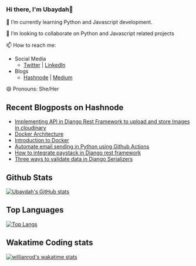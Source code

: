 ### Hi there, I'm Ubaydah👋
🌱 I’m currently learning Python and Javascript development.

👯 I’m looking to collaborate on Python and Javascript related projects

📫 How to reach me: 
 - Social Media
 	  - [Twitter](https://twitter.com/ubay_dah17) | [LinkedIn](https://www.linkedin.com/in/ubaydah-abdulwasiu-924117197/)
 - Blogs
    - [Hashnode](https://ubaydah.hashnode.dev/) | [Medium](https://medium.com/@abdulwasiuubaydah) 

😄 Pronouns: She/Her

## Recent Blogposts on Hashnode 

- [Implementing API in Django Rest Framework to upload and store Images in cloudinary](https://ubaydah.hashnode.dev/implementing-api-in-django-rest-framework-to-upload-and-store-images-in-cloudinary)
- [Docker Architecture](https://ubaydah.hashnode.dev/docker-architecture-and-basic-terms-used-in-docker-technology)
- [Introduction to Docker](https://ubaydah.hashnode.dev/introduction-to-docker)
- [Automate email sending in Python using Github Actions](https://ubaydah.hashnode.dev/how-to-use-github-actions-to-automate-email-sending-in-python)
- [How to integrate paystack in Django rest framework](https://ubaydah.hashnode.dev/how-to-integrate-paystack-in-django-rest-framework)
- [Three ways to validate data in Django Serializers](https://ubaydah.hashnode.dev/three-ways-to-validate-data-in-django-serializers)



## Github Stats 
[![Ubaydah's GitHub stats](https://github-readme-stats.vercel.app/api?username=Ubaydah)](https://github.com/anuraghazra/github-readme-stats)

## Top Languages 
[![Top Langs](https://github-readme-stats.vercel.app/api/top-langs/?username=Ubaydah&layout=compact)](https://github.com/anuraghazra/github-readme-stats)

## Wakatime Coding stats
[![willianrod's wakatime stats](https://github-readme-stats.vercel.app/api/wakatime?username=ubaydah)](https://github.com/anuraghazra/github-readme-stats)



<!--
**Ubaydah/Ubaydah** is a ✨ _special_ ✨ repository because its `README.md` (this file) appears on your GitHub profile.

Here are some ideas to get you started:

- 🔭 I’m currently working on ...
- 🌱 I’m currently learning ...
- 👯 I’m looking to collaborate on ...
- 🤔 I’m looking for help with ...
- 💬 Ask me about ...
- 📫 How to reach me: ...
- 😄 Pronouns: ...
- ⚡ Fun fact: ...
-->
